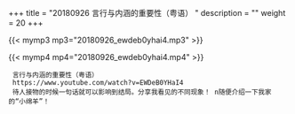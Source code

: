 +++
title = "20180926  言行与内涵的重要性（粤语） "
description = ""
weight = 20
+++

{{< mymp3 mp3="20180926_ewdeb0yhai4.mp3" >}}

{{< mymp4 mp4="20180926_ewdeb0yhai4.mp4" >}}

     言行与内涵的重要性（粤语） 
     https://www.youtube.com/watch?v=EWDeB0YHaI4 
     待人接物的时候一句话就可以影响到结局。分享我看见的不同现象！ n随便介绍一下我家的“小绵羊”！ 
